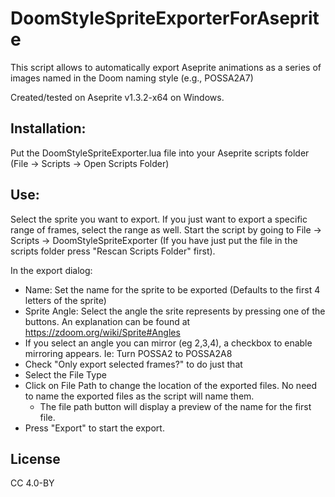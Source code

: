 # DoomStyleSpriteExporterForAseprite
This script allows to automatically export Aseprite animations as a series of images named in the Doom naming style (e.g., POSSA2A7)

Created/tested on Aseprite v1.3.2-x64 on Windows.


## Installation:
Put the DoomStyleSpriteExporter.lua file into your Aseprite scripts folder (File -> Scripts -> Open Scripts Folder)

## Use:
Select the sprite you want to export. If you just want to export a specific range of frames, select the range as well.
Start the script by going to File -> Scripts -> DoomStyleSpriteExporter (If you have just put the file in the scripts folder press "Rescan Scripts Folder" first).

In the export dialog:
  - Name: Set the name for the sprite to be exported (Defaults to the first 4 letters of the sprite)
  - Sprite Angle: Select the angle the srite represents by pressing one of the buttons. An explanation can be found at https://zdoom.org/wiki/Sprite#Angles
  - If you select an angle you can mirror (eg 2,3,4), a checkbox to enable mirroring appears. Ie: Turn POSSA2 to POSSA2A8
  - Check "Only export selected frames?" to do just that
  - Select the File Type
  - Click on File Path to change the location of the exported files. No need to name the exported files as the script will name them.
    - The file path button will display a preview of the name for the first file.
  - Press "Export" to start the export.

## License
CC 4.0-BY
